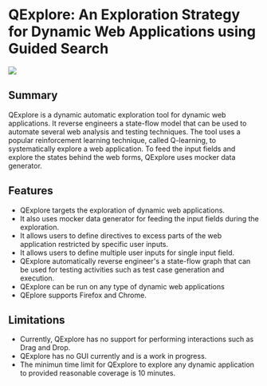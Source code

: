 # QExplore: An Exploration Strategy for Dynamic Web Applications using Guided Search

![](https://github.com/salmansherin/QExplore/)
## Summary
QExplore is a dynamic automatic exploration tool for dynamic web applications. It reverse engineers a state-flow model that can be used to automate several web analysis and testing techniques. The tool uses a popular reinforcement learning technique, called Q-learning, to systematically explore a web application. To feed the input fields and explore the states behind the web forms, QExplore uses mocker data generator.

## Features
* QExplore targets the exploration of dynamic web applications.
* It also uses mocker data generator for feeding the input fields during the exploration.
* It allows users to define directives to excess parts of the web application restricted by specific user inputs.
* It allows users to define multiple user inputs for single input field. 
* QExplore automatically reverse engineer's a state-flow graph that can be used for testing activities such as test case generation and execution.
* QExplore can be run on any type of dynamic web applications
* QEplore supports Firefox and Chrome.

## Limitations
* Currently, QExplore has no support for performing interactions such as Drag and Drop.
* QExplore has no GUI currently and is a work in progress. 
* The minimun time limit for QExplore to explore any dynamic application to provided reasonable coverage is 10 minutes.

